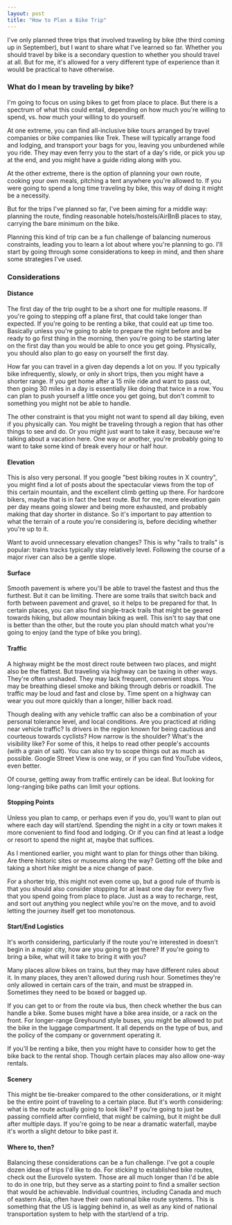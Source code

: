 ```yaml
---
layout: post
title: "How to Plan a Bike Trip"
---
```

I've only planned three trips that involved traveling by bike (the third coming up in September), but I want to share what I've learned so far. Whether you should travel by bike is a secondary question to whether you should travel at all. But for me, it's allowed for a very different type of experience than it would be practical to have otherwise.

### What do I mean by traveling by bike?

I'm going to focus on using bikes to get from place to place. But there is a spectrum of what this could entail, depending on how much you're willing to spend, vs. how much your willing to do yourself. 

At one extreme, you can find all-inclusive bike tours arranged by travel companies or bike companies like Trek. These will typically arrange food and lodging, and transport your bags for you, leaving you unburdened while you ride. They may even ferry you to the start of a day's ride, or pick you up at the end, and you might have a guide riding along with you. 

At the other extreme, there is the option of planning your own route, cooking your own meals, pitching a tent anywhere you're allowed to. If you were going to spend a long time traveling by bike, this way of doing it might be a necessity.

But for the trips I've planned so far, I've been aiming for a middle way: planning the route, finding reasonable hotels/hostels/AirBnB places to stay, carrying the bare minimum on the bike.

Planning this kind of trip can be a fun challenge of balancing numerous constraints, leading you to learn a lot about where you're planning to go. I'll start by going through some considerations to keep in mind, and then share some strategies I've used.

### Considerations

#### Distance

The first day of the trip ought to be a short one for multiple reasons. If you're going to stepping off a plane first, that could take longer than expected. If you're going to be renting a bike, that could eat up time too. Basically unless you're going to able to prepare the night before and be ready to go first thing in the morning, then you're going to be starting later on the first day than you would be able to once you get going. Physically, you should also plan to go easy on yourself the first day.

How far you can travel in a given day depends a lot on you. If you typically bike infrequently, slowly, or only in short trips, then you might have a shorter range. If you get home after a 15 mile ride and want to pass out, then going 30 miles in a day is essentially like doing that twice in a row. You can plan to push yourself a little once you get going, but don't commit to something you might not be able to handle. 

The other constraint is that you might not want to spend all day biking, even if you physically can. You might be traveling through a region that has other things to see and do. Or you might just want to take it easy, because we're talking about a vacation here. One way or another, you're probably going to want to take some kind of break every hour or half hour.

#### Elevation

This is also very personal. If you google "best biking routes in X country", you might find a lot of posts about the spectacular views from the top of this certain mountain, and the excellent climb getting up there. For hardcore bikers, maybe that is in fact the best route. But for me, more elevation gain per day means going slower and being more exhausted, and probably making that day shorter in distance. So it's important to pay attention to what the terrain of a route you're considering is, before deciding whether you're up to it.

Want to avoid unnecessary elevation changes? This is why "rails to trails" is popular: trains tracks typically stay relatively level. Following the course of a major river can also be a gentle slope.

#### Surface

Smooth pavement is where you'll be able to travel the fastest and thus the furthest. But it can be limiting. There are some trails that switch back and forth between pavement and gravel, so it helps to be prepared for that. In certain places, you can also find single-track trails that might be geared towards hiking, but allow mountain biking as well. This isn't to say that one is better than the other, but the route you plan should match what you're going to enjoy (and the type of bike you bring). 

#### Traffic

A highway might be the most direct route between two places, and might also be the flattest. But traveling via highway can be taxing in other ways. They're often unshaded. They may lack frequent, convenient stops. You may be breathing diesel smoke and biking through debris or roadkill. The traffic may be loud and fast and close by. Time spent on a highway can wear you out more quickly than a longer, hillier back road.

Though dealing with any vehicle traffic can also be a combination of your personal tolerance level, and local conditions. Are you practiced at riding near vehicle traffic? Is drivers in the region known for being cautious and courteous towards cyclists? How narrow is the shoulder? What's the visibility like? For some of this, it helps to read other people's accounts (with a grain of salt). You can also try to scope things out as much as possible. Google Street View is one way, or if you can find YouTube videos, even better.

Of course, getting away from traffic entirely can be ideal. But looking for long-ranging bike paths can limit your options.

#### Stopping Points

Unless you plan to camp, or perhaps even if you do, you'll want to plan out where each day will start/end. Spending the night in a city or town makes it more convenient to find food and lodging. Or if you can find at least a lodge or resort to spend the night at, maybe that suffices. 

As I mentioned earlier, you might want to plan for things other than biking. Are there historic sites or museums along the way? Getting off the bike and taking a short hike might be a nice change of pace.

For a shorter trip, this might not even come up, but a good rule of thumb is that you should also consider stopping for at least one day for every five that you spend going from place to place. Just as a way to recharge, rest, and sort out anything you neglect while you're on the move, and to avoid letting the journey itself get too monotonous.

#### Start/End Logistics

It's worth considering, particularly if the route you're interested in doesn't begin in a major city, how are you going to get there? If you're going to bring a bike, what will it take to bring it with you? 

Many places allow bikes on trains, but they may have different rules about it. In many places, they aren't allowed during rush hour. Sometimes they're only allowed in certain cars of the train, and must be strapped in. Sometimes they need to be boxed or bagged up. 

If you can get to or from the route via bus, then check whether the bus can handle a bike. Some buses might have a bike area inside, or a rack on the front. For longer-range Greyhound style buses, you might be allowed to put the bike in the luggage compartment. It all depends on the type of bus, and the policy of the company or government operating it. 

If you'll be renting a bike, then you might have to consider how to get the bike back to the rental shop. Though certain places may also allow one-way rentals.

#### Scenery

This might be tie-breaker compared to the other considerations, or it might be the entire point of traveling to a certain place. But it's worth considering: what is the route actually going to look like? If you're going to just be passing cornfield after cornfield, that might be calming, but it might be dull after multiple days. If you're going to be near a dramatic waterfall, maybe it's worth a slight detour to bike past it.

#### Where to, then?

Balancing these considerations can be a fun challenge. I've got a couple dozen ideas of trips I'd like to do. For sticking to established bike routes, check out the Eurovelo system. Those are all much longer than I'd be able to do in one trip, but they serve as a starting point to find a smaller section that would be achievable. Individual countries, including Canada and much of eastern Asia, often have their own national bike route systems. This is something that the US is lagging behind in, as well as any kind of national transportation system to help with the start/end of a trip.
